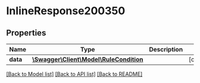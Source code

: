 # InlineResponse200350

## Properties
Name | Type | Description | Notes
------------ | ------------- | ------------- | -------------
**data** | [**\Swagger\Client\Model\RuleCondition**](RuleCondition.md) |  | [optional] 

[[Back to Model list]](../../README.md#documentation-for-models) [[Back to API list]](../../README.md#documentation-for-api-endpoints) [[Back to README]](../../README.md)

